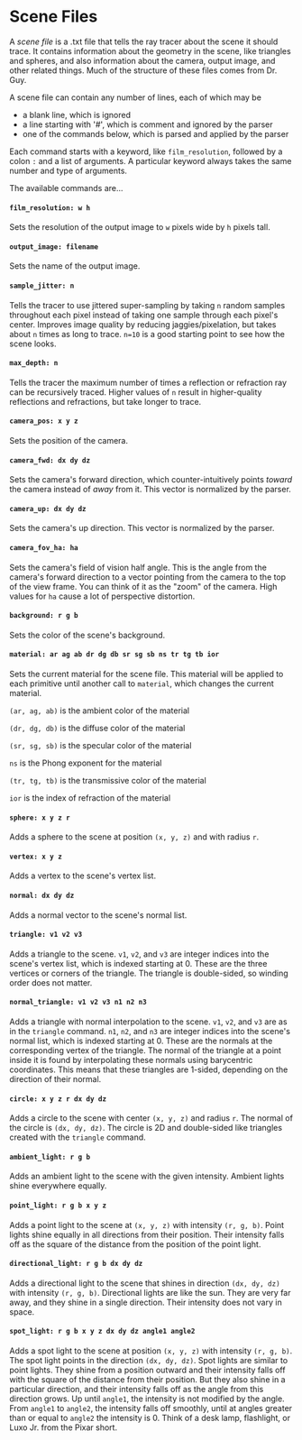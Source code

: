 # Scene Files

A *scene file* is a .txt file that tells the ray tracer about the scene it
should trace. It contains information about the geometry in the scene, like
triangles and spheres, and also information about the camera, output image, and
other related things. Much of the structure of these files comes from Dr. Guy.

A scene file can contain any number of lines, each of which may be
- a blank line, which is ignored
- a line starting with '#', which is comment and ignored by the parser
- one of the commands below, which is parsed and applied by the parser

Each command starts with a keyword, like `film_resolution`, followed by a colon
`:` and a list of arguments. A particular keyword always takes the same number
and type of arguments.

The available commands are...

#### `film_resolution: w h` 

Sets the resolution of the output image to `w` pixels wide by `h` pixels tall.

#### `output_image: filename`

Sets the name of the output image.

#### `sample_jitter: n`

Tells the tracer to use jittered super-sampling by taking `n` random samples throughout each pixel instead of taking one sample through each pixel's center. Improves image quality by reducing jaggies/pixelation, but takes about `n` times as long to trace. `n=10` is a good starting point to see how the scene looks.

#### `max_depth: n`

Tells the tracer the maximum number of times a reflection or refraction ray can be recursively traced. Higher values of `n` result in higher-quality reflections and refractions, but take longer to trace.

#### `camera_pos: x y z`

Sets the position of the camera.

#### `camera_fwd: dx dy dz`

Sets the camera's forward direction, which counter-intuitively points *toward* the camera instead of *away* from it. This vector is normalized by the parser.

#### `camera_up: dx dy dz`

Sets the camera's up direction. This vector is normalized by the parser.

#### `camera_fov_ha: ha`

Sets the camera's field of vision half angle. This is the angle from the camera's forward direction to a vector pointing from the camera to the top of the view frame. You can think of it as the "zoom" of the camera. High values for `ha` cause a lot of perspective distortion.

#### `background: r g b`

Sets the color of the scene's background.

#### `material: ar ag ab dr dg db sr sg sb ns tr tg tb ior`

Sets the current material for the scene file. This material will be applied to each primitive until another call to `material`, which changes the current material.

`(ar, ag, ab)` is the ambient color of the material

`(dr, dg, db)` is the diffuse color of the material

`(sr, sg, sb)` is the specular color of the material

`ns` is the Phong exponent for the material

`(tr, tg, tb)` is the transmissive color of the material

`ior` is the index of refraction of the material

#### `sphere: x y z r`

Adds a sphere to the scene at position `(x, y, z)` and with radius `r`.

#### `vertex: x y z`

Adds a vertex to the scene's vertex list.

#### `normal: dx dy dz`

Adds a normal vector to the scene's normal list.

#### `triangle: v1 v2 v3`

Adds a triangle to the scene. `v1`, `v2`, and `v3` are integer indices into the scene's vertex list, which is indexed starting at 0. These are the three vertices or corners of the triangle. The triangle is double-sided, so winding order does not matter.

#### `normal_triangle: v1 v2 v3 n1 n2 n3`

Adds a triangle with normal interpolation to the scene. `v1`, `v2`, and `v3` are as in the `triangle` command. `n1`, `n2`, and `n3` are integer indices into the scene's normal list, which is indexed starting at 0. These are the normals at the corresponding vertex of the triangle. The normal of the triangle at a point inside it is found by interpolating these normals using barycentric coordinates. This means that these triangles are 1-sided, depending on the direction of their normal.

#### `circle: x y z r dx dy dz`

Adds a circle to the scene with center `(x, y, z)` and radius `r`. The normal of the circle is `(dx, dy, dz)`. The circle is 2D and double-sided like triangles created with the `triangle` command.

#### `ambient_light: r g b`

Adds an ambient light to the scene with the given intensity. Ambient lights shine everywhere equally.

#### `point_light: r g b x y z`

Adds a point light to the scene at `(x, y, z)` with intensity `(r, g, b)`. Point lights shine equally in all directions from their position. Their intensity falls off as the square of the distance from the position of the point light.

#### `directional_light: r g b dx dy dz`

Adds a directional light to the scene that shines in direction `(dx, dy, dz)` with intensity `(r, g, b)`. Directional lights are like the sun. They are very far away, and they shine in a single direction. Their intensity does not vary in space.

#### `spot_light: r g b x y z dx dy dz angle1 angle2`

Adds a spot light to the scene at position `(x, y, z)` with intensity `(r, g, b)`. The spot light points in the direction `(dx, dy, dz)`. Spot lights are similar to point lights. They shine from a position outward and their intensity falls off with the square of the distance from their position. But they also shine in a particular direction, and their intensity falls off as the angle from this direction grows. Up until `angle1`, the intensity is not modified by the angle. From `angle1` to `angle2`, the intensity falls off smoothly, until at angles greater than or equal to `angle2` the intensity is 0. Think of a desk lamp, flashlight, or Luxo Jr. from the Pixar short.

